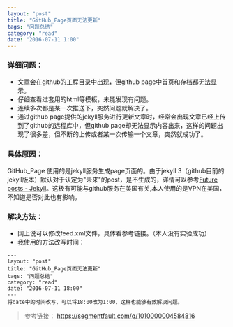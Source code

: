 ```yaml
---
layout: "post"
title: "GitHub_Page页面无法更新"
tags: "问题总结"
category: "read"
date: "2016-07-11 1:00"
---
```


### 详细问题：
- 文章会在github的工程目录中出现，但github page中首页和存档都无法显示。
- 仔细查看过套用的html等模板，未能发现有问题。
- 连续多次都是某一次推送下，突然问题就解决了。
- 通过github page提供的jekyll服务进行更新文章时，经常会出现文章已经上传到了github的远程库中，但github page却无法显示内容出来，这样的问题出现了很多差，但不断的上传或者某一次传输一个文章，突然就成功了。

<!-- more -->


### 具体原因：

GitHub_Page 使用的是jekyll服务生成page页面的。由于jekyll 3（github目前的jekyll版本）默认对于认定为"未来"的post，是不生成的，详情可以参考[Future posts - Jekyll](http://jekyllrb.com/docs/upgrading/2-to-3/#future-posts)。这极有可能与github服务在美国有关,本人使用的是VPN在美国，不知道是否对此也有影响。

### 解决方法：

- 网上说可以修改feed.xml文件，具体看参考链接。（本人没有实验成功）
- 我使用的方法改写时间：

```ssh
---
layout: "post"
title: "GitHub_Page页面无法更新"
tags: "问题总结"
category: "read"
date: "2016-07-11 18:00"
---
将date中的时间改写，可以将18:00改为1:00，这样也能够有效解决问题。
```


> 参考链接：
> https://segmentfault.com/q/1010000004584816
